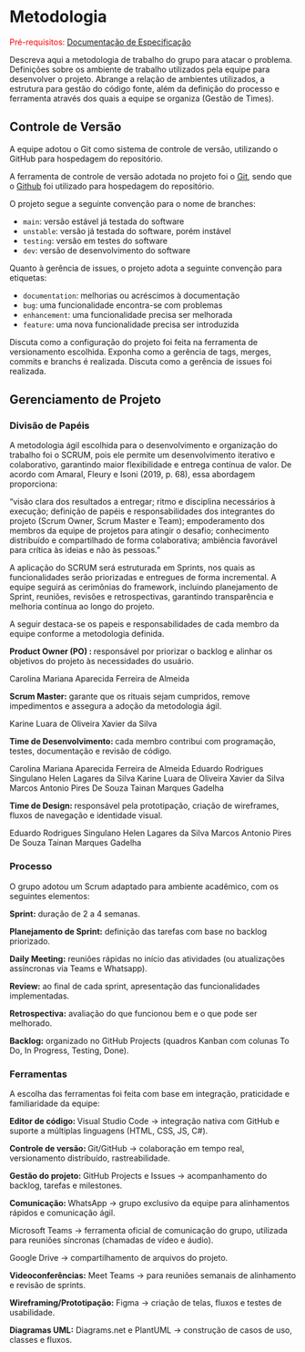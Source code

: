 
# Metodologia

<span style="color:red">Pré-requisitos: <a href="2-Especificação do Projeto.md"> Documentação de Especificação</a></span>

Descreva aqui a metodologia de trabalho do grupo para atacar o problema. Definições sobre os ambiente de trabalho utilizados pela  equipe para desenvolver o projeto. Abrange a relação de ambientes utilizados, a estrutura para gestão do código fonte, além da definição do processo e ferramenta através dos quais a equipe se organiza (Gestão de Times).

## Controle de Versão

A equipe adotou o Git como sistema de controle de versão, utilizando o GitHub para hospedagem do repositório.

A ferramenta de controle de versão adotada no projeto foi o [Git](https://git-scm.com/), sendo que o [Github](https://github.com)
foi utilizado para hospedagem do repositório.

O projeto segue a seguinte convenção para o nome de branches:

- `main`: versão estável já testada do software
- `unstable`: versão já testada do software, porém instável
- `testing`: versão em testes do software
- `dev`: versão de desenvolvimento do software

Quanto à gerência de issues, o projeto adota a seguinte convenção para
etiquetas:

- `documentation`: melhorias ou acréscimos à documentação
- `bug`: uma funcionalidade encontra-se com problemas
- `enhancement`: uma funcionalidade precisa ser melhorada
- `feature`: uma nova funcionalidade precisa ser introduzida

Discuta como a configuração do projeto foi feita na ferramenta de versionamento escolhida. Exponha como a gerência de tags, merges, commits e branchs é realizada. Discuta como a gerência de issues foi realizada.


## Gerenciamento de Projeto

### Divisão de Papéis

A metodologia ágil escolhida para o desenvolvimento e organização do trabalho foi o SCRUM, pois ele permite um desenvolvimento iterativo e colaborativo, garantindo maior flexibilidade e entrega contínua de valor. De acordo com Amaral, Fleury e Isoni (2019, p. 68), essa abordagem proporciona:

“visão clara dos resultados a entregar; ritmo e disciplina necessários à execução; definição de papéis e responsabilidades dos integrantes do projeto (Scrum Owner, Scrum Master e Team); empoderamento dos membros da equipe de projetos para atingir o desafio; conhecimento distribuído e compartilhado de forma colaborativa; ambiência favorável para crítica às ideias e não às pessoas.”

A aplicação do SCRUM será estruturada em Sprints, nos quais as funcionalidades serão priorizadas e entregues de forma incremental. A equipe seguirá as cerimônias do framework, incluindo planejamento de Sprint, reuniões, revisões e retrospectivas, garantindo transparência e melhoria contínua ao longo do projeto.

A seguir destaca-se os papeis e responsabilidades de cada membro da equipe conforme a metodologia definida.

<b>Product Owner (PO) : </b> responsável por priorizar o backlog e alinhar os objetivos do projeto às necessidades do usuário.

Carolina Mariana Aparecida Ferreira de Almeida

<b>Scrum Master:</b> garante que os rituais sejam cumpridos, remove impedimentos e assegura a adoção da metodologia ágil.

Karine Luara de Oliveira Xavier da Silva

<b>Time de Desenvolvimento: </b> cada membro contribui com programação, testes, documentação e revisão de código.

Carolina Mariana Aparecida Ferreira de Almeida
Eduardo Rodrigues Singulano
Helen Lagares da Silva
Karine Luara de Oliveira Xavier da Silva
Marcos Antonio Pires De Souza
Tainan Marques Gadelha

<b>Time de Design: </b> responsável pela prototipação, criação de wireframes, fluxos de navegação e identidade visual.

Eduardo Rodrigues Singulano
Helen Lagares da Silva
Marcos Antonio Pires De Souza
Tainan Marques Gadelha

### Processo

O grupo adotou um Scrum adaptado para ambiente acadêmico, com os seguintes elementos:

<b> Sprint:</b> duração de 2 a 4 semanas.

<b> Planejamento de Sprint:</b> definição das tarefas com base no backlog priorizado.

<b> Daily Meeting:</b> reuniões rápidas no início das atividades (ou atualizações assíncronas via Teams e Whatsapp).

<b> Review:</b> ao final de cada sprint, apresentação das funcionalidades implementadas.

<b> Retrospectiva:</b> avaliação do que funcionou bem e o que pode ser melhorado.

<b> Backlog:</b> organizado no GitHub Projects (quadros Kanban com colunas To Do, In Progress, Testing, Done).

### Ferramentas

A escolha das ferramentas foi feita com base em integração, praticidade e familiaridade da equipe:

<b>Editor de código: </b> Visual Studio Code → integração nativa com GitHub e suporte a múltiplas linguagens (HTML, CSS, JS, C#).

<b> Controle de versão: </b> Git/GitHub → colaboração em tempo real, versionamento distribuído, rastreabilidade.

<b> Gestão do projeto: </b> GitHub Projects e Issues → acompanhamento do backlog, tarefas e milestones.

<b> Comunicação: </b> WhatsApp → grupo exclusivo da equipe para alinhamentos rápidos e comunicação ágil.

Microsoft Teams → ferramenta oficial de comunicação do grupo, utilizada para reuniões síncronas (chamadas de vídeo e áudio).

Google Drive → compartilhamento de arquivos do projeto.

<b> Videoconferências:</b> Meet Teams → para reuniões semanais de alinhamento e revisão de sprints.

<b> Wireframing/Prototipação:</b> Figma → criação de telas, fluxos e testes de usabilidade.

<b> Diagramas UML:</b> Diagrams.net e PlantUML → construção de casos de uso, classes e fluxos.
